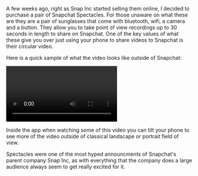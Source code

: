 A few weeks ago, right as Snap Inc started selling them online, I decided to purchase a pair 
of Snapchat Spectacles. For those unaware on what these are they are a pair of sunglasses 
that come with bluetooth, wifi, a camera and a button. They allow you to take point of view 
recordings up to 30 seconds in length to share on Snapchat. One of the key values of what these 
give you over just using your phone to share videos to Snapchat is their circular video.

Here is a quick sample of what the video looks like outside of Snapchat:

<div class="has-video">
  <video
    src="/static/videos/specs.mp4"
    controls
    loop
    autoplay
  ></video>
</div>

Inside the app when watching some of this video you can tilt your phone to see more of the video 
outside of classical landscape or portrait field of view.

Spectacles were one of the most hyped announcments of Snapchat's parent company Snap Inc, as with 
everything that the company does a large audience always seem to get really excited for it.

